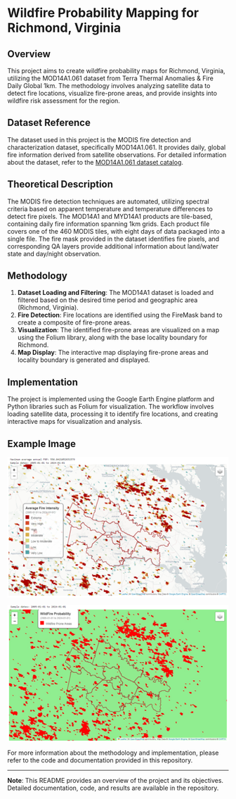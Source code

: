 # Wildfire Probability Mapping for Richmond, Virginia

## Overview
This project aims to create wildfire probability maps for Richmond, Virginia, utilizing the MOD14A1.061 dataset from Terra Thermal Anomalies & Fire Daily Global 1km. The methodology involves analyzing satellite data to detect fire locations, visualize fire-prone areas, and provide insights into wildfire risk assessment for the region.

## Dataset Reference
The dataset used in this project is the MODIS fire detection and characterization dataset, specifically MOD14A1.061. It provides daily, global fire information derived from satellite observations. For detailed information about the dataset, refer to the [MOD14A1.061 dataset catalog](https://developers.google.com/earth-engine/datasets/catalog/MODIS_061_MOD14A1#description).

## Theoretical Description
The MODIS fire detection techniques are automated, utilizing spectral criteria based on apparent temperature and temperature differences to detect fire pixels. The MOD14A1 and MYD14A1 products are tile-based, containing daily fire information spanning 1km grids. Each product file covers one of the 460 MODIS tiles, with eight days of data packaged into a single file. The fire mask provided in the dataset identifies fire pixels, and corresponding QA layers provide additional information about land/water state and day/night observation.

## Methodology
1. **Dataset Loading and Filtering**: The MOD14A1 dataset is loaded and filtered based on the desired time period and geographic area (Richmond, Virginia).
2. **Fire Detection**: Fire locations are identified using the FireMask band to create a composite of fire-prone areas.
3. **Visualization**: The identified fire-prone areas are visualized on a map using the Folium library, along with the base locality boundary for Richmond.
4. **Map Display**: The interactive map displaying fire-prone areas and locality boundary is generated and displayed.

## Implementation
The project is implemented using the Google Earth Engine platform and Python libraries such as Folium for visualization. The workflow involves loading satellite data, processing it to identify fire locations, and creating interactive maps for visualization and analysis.


## Example Image
![Avg_Fire_Intensity](https://github.com/planwithdata/GEE_SatelliteImagery/blob/master/Plots_Screenshots/Acerage_Fire_Intensity.png)

![WF_Probability_Binary](https://github.com/planwithdata/GEE_SatelliteImagery/blob/master/Plots_Screenshots/WF_Prob_Binary.png)

For more information about the methodology and implementation, please refer to the code and documentation provided in this repository.

---

**Note**: This README provides an overview of the project and its objectives. Detailed documentation, code, and results are available in the repository.
